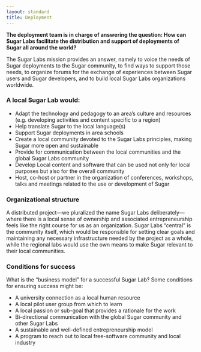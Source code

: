 ```yaml
---
layout: standard
title: Deployment
---
```

**The deployment team is in charge of answering the question: How can Sugar Labs facilitate the distribution and support of deployments of Sugar all around the world?**

The Sugar Labs mission provides an answer, namely to voice the needs of Sugar deployments to the Sugar community, to find ways to support those needs, to organize forums for the exchange of experiences between Sugar users and Sugar developers, and to build local Sugar Labs organizations worldwide.

### A local Sugar Lab would:
- Adapt the technology and pedagogy to an area’s culture and resources (e.g. developing activities and content specific to a region)
- Help translate Sugar to the local language(s)
- Support Sugar deployments in area schools
- Create a local community devoted to the Sugar Labs principles, making Sugar more open and sustainable
- Provide for communication between the local communities and the global Sugar Labs community
- Develop Local content and software that can be used not only for local purposes but also for the overall community
- Host, co-host or partner in the organization of conferences, workshops, talks and meetings related to the use or development of Sugar

### Organizational structure
A distributed project—we pluralized the name Sugar Labs deliberately—where there is a local sense of ownership and associated entrepreneurship feels like the right course for us as an organization. Sugar Labs “central” is the community itself, which would be responsible for setting clear goals and maintaining any necessary infrastructure needed by the project as a whole, while the regional labs would use the own means to make Sugar relevant to their local communities.

### Conditions for success
What is the “business model” for a successful Sugar Lab? Some conditions for ensuring success might be:

- A university connection as a local human resource
- A local pilot user group from which to learn
- A local passion or sub-goal that provides a rationale for the work
- Bi-directional communication with the global Sugar community and other Sugar Labs
- A sustainable and well-defined entrepreneurship model
- A program to reach out to local free-software community and local industry
